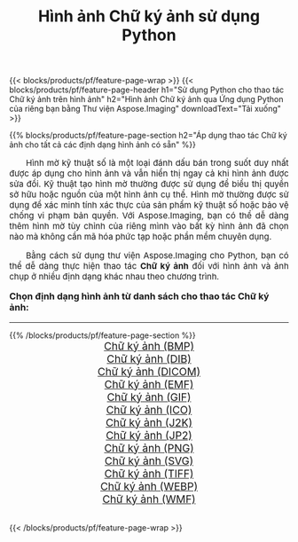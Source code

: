 ﻿---
title: Hình ảnh Chữ ký ảnh sử dụng Python 
weight: 3920
url: /vi/python-net/watermark/ 
lang: vi
langdirlevel: 2
locales: zh-hans,ja,it,ru,de,es,fr,nl,id,lt,pl,pt,vi,tr,ko,zh-hant,ar,hi,th,sv,cs,uk,he
description: Áp dụng thư viện Aspose.Imaging cho hình ảnh và ảnh Chữ ký ảnh bằng ứng dụng Python và API máy chủ của riêng bạn.
---

{{< blocks/products/pf/feature-page-wrap >}}
{{< blocks/products/pf/feature-page-header h1="Sử dụng Python cho thao tác Chữ ký ảnh trên hình ảnh" h2="Hình ảnh Chữ ký ảnh qua Ứng dụng Python của riêng bạn bằng Thư viện Aspose.Imaging" downloadText="Tải xuống" >}}


{{% blocks/products/pf/feature-page-section  h2="Áp dụng thao tác Chữ ký ảnh cho tất cả các định dạng hình ảnh có sẵn" %}}
<p align="justify" style="text-indent:2em;font-size:15px;">
Hình mờ kỹ thuật số là một loại đánh dấu bán trong suốt duy nhất được áp dụng cho hình ảnh và vẫn hiển thị ngay cả khi hình ảnh được sửa đổi. Kỹ thuật tạo hình mờ thường được sử dụng để biểu thị quyền sở hữu hoặc nguồn của một hình ảnh cụ thể. Hình mờ thường được sử dụng để xác minh tính xác thực của sản phẩm kỹ thuật số hoặc bảo vệ chống vi phạm bản quyền. Với Aspose.Imaging, bạn có thể dễ dàng thêm hình mờ tùy chỉnh của riêng mình vào bất kỳ hình ảnh đã chọn nào mà không cần mã hóa phức tạp hoặc phần mềm chuyên dụng.
</p>
<p align="justify" style="text-indent:2em;font-size:15px;">
Bằng cách sử dụng thư viện Aspose.Imaging cho Python, bạn có thể dễ dàng thực hiện thao tác <b>Chữ ký ảnh</b> đối với hình ảnh và ảnh chụp ở nhiều định dạng khác nhau theo chương trình.
</p>
<h3 style="margin-top:16px;">
Chọn định dạng hình ảnh từ danh sách cho thao tác Chữ ký ảnh:
</h3>
<hr/>
{{% /blocks/products/pf/feature-page-section %}}
<div class="container-fluid productfamilypage bg-gray">
    <div class="convertypes bg-gray agp-content section">
        <div class="container">
		<div class="row other-converters" style="gap: 10px;font-size: 19px;text-align:center;">
		    <div class='col-md-3 other-converter remove-lp remove-rp'><a href="/imaging/vi/python-net/watermark/bmp/" style="padding:15px;">Chữ ký ảnh (BMP)</a></div><div class='col-md-3 other-converter remove-lp remove-rp'><a href="/imaging/vi/python-net/watermark/dib/" style="padding:15px;">Chữ ký ảnh (DIB)</a></div><div class='col-md-3 other-converter remove-lp remove-rp'><a href="/imaging/vi/python-net/watermark/dicom/" style="padding:15px;">Chữ ký ảnh (DICOM)</a></div><div class='col-md-3 other-converter remove-lp remove-rp'><a href="/imaging/vi/python-net/watermark/emf/" style="padding:15px;">Chữ ký ảnh (EMF)</a></div><div class='col-md-3 other-converter remove-lp remove-rp'><a href="/imaging/vi/python-net/watermark/gif/" style="padding:15px;">Chữ ký ảnh (GIF)</a></div><div class='col-md-3 other-converter remove-lp remove-rp'><a href="/imaging/vi/python-net/watermark/ico/" style="padding:15px;">Chữ ký ảnh (ICO)</a></div><div class='col-md-3 other-converter remove-lp remove-rp'><a href="/imaging/vi/python-net/watermark/j2k/" style="padding:15px;">Chữ ký ảnh (J2K)</a></div><div class='col-md-3 other-converter remove-lp remove-rp'><a href="/imaging/vi/python-net/watermark/jp2/" style="padding:15px;">Chữ ký ảnh (JP2)</a></div><div class='col-md-3 other-converter remove-lp remove-rp'><a href="/imaging/vi/python-net/watermark/png/" style="padding:15px;">Chữ ký ảnh (PNG)</a></div><div class='col-md-3 other-converter remove-lp remove-rp'><a href="/imaging/vi/python-net/watermark/svg/" style="padding:15px;">Chữ ký ảnh (SVG)</a></div><div class='col-md-3 other-converter remove-lp remove-rp'><a href="/imaging/vi/python-net/watermark/tiff/" style="padding:15px;">Chữ ký ảnh (TIFF)</a></div><div class='col-md-3 other-converter remove-lp remove-rp'><a href="/imaging/vi/python-net/watermark/webp/" style="padding:15px;">Chữ ký ảnh (WEBP)</a></div><div class='col-md-3 other-converter remove-lp remove-rp'><a href="/imaging/vi/python-net/watermark/wmf/" style="padding:15px;">Chữ ký ảnh (WMF)</a></div>
                </div>
        </div>
    </div>
</div>
<br/>

{{< /blocks/products/pf/feature-page-wrap >}}
